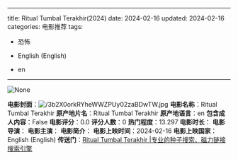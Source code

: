 
---
title: Ritual Tumbal Terakhir(2024)
date: 2024-02-16
updated: 2024-02-16
categories: 电影推荐
tags:

- 恐怖

- English (English)
- en
---

<img src="https://image.tmdb.org/t/p/originalNone" alt="None" title="None">

**电影封面**：<img src="https://image.tmdb.org/t/p/w200/3b2X0orkRYheWWZPUy02zaBDwTW.jpg" alt="/3b2X0orkRYheWWZPUy02zaBDwTW.jpg" title="/3b2X0orkRYheWWZPUy02zaBDwTW.jpg">
**电影名称**：Ritual Tumbal Terakhir
**原产地片名**：Ritual Tumbal Terakhir
**原产地语言**：en
**包含成人内容**：False
**电影评分**：0.0
**评分人数**：0
**热门程度**：13.297
**电影时长**：
**电影导演**：
**电影主演**：
**电影简介**：
**电影上映时间**：2024-02-16
**电影上映国家**：English (English)
**传送门**：[Ritual Tumbal Terakhir |专业的种子搜索、磁力链接搜索引擎](https://movie.amd794.com:2083/?search=Ritual%20Tumbal%20Terakhir&ordering=&mode=match_phrase&page_size=10&page=1)


